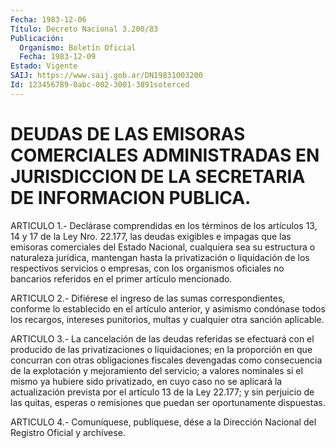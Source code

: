 ```yaml
---
Fecha: 1983-12-06
Título: Decreto Nacional 3.200/83
Publicación:
  Organismo: Boletín Oficial
  Fecha: 1983-12-09
Estado: Vigente
SAIJ: https://www.saij.gob.ar/DN19831003200
Id: 123456789-0abc-002-3001-3891soterced
---
```

# DEUDAS DE LAS EMISORAS COMERCIALES ADMINISTRADAS EN JURISDICCION DE LA SECRETARIA DE INFORMACION PUBLICA.

<a id="1"></a>
ARTICULO   1.-  Declárase  comprendidas  en  los  términos  de  los artículos 13,  14  y 17 de la Ley Nro. 22.177, las deudas exigibles e  impagas  que  las  emisoras  comerciales  del  Estado  Nacional, cualquiera  sea  su estructura  o naturaleza  jurídica,  mantengan hasta la privatización  o  liquidación de los respectivos servicios o empresas, con los organismos  oficiales no bancarios referidos en el primer artículo mencionado.

<a id="2"></a>
ARTICULO  2.-  Difiérese  el ingreso de las sumas correspondientes, conforme  lo  establecido  en  el  artículo  anterior,  y  asimismo condónase  todos  los recargos,  intereses  punitorios,  multas  y cualquier otra sanción aplicable.

<a id="3"></a>
ARTICULO  3.-  La  cancelación de las deudas referidas se efectuará con el producido de  las  privatizaciones  o  liquidaciones;  en la proporción   en  que  concurran  con  otras  obligaciones  fiscales devengadas como  consecuencia  de la explotación y mejoramiento del servicio;  a  valores  nominales  si   el  mismo  ya  hubiere  sido privatizado, en cuyo caso no se aplicará  la actualización prevista por  el  artículo  13  de  la Ley 22.177; y sin  perjuicio  de  las quitas,  esperas  o  remisiones    que   puedan  ser  oportunamente dispuestas.

<a id="4"></a>
ARTICULO  4.- Comuníquese, publíquese, dése a la Dirección Nacional del Registro Oficial y archívese.